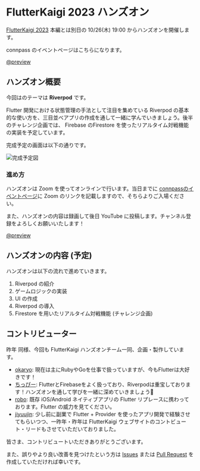 # FlutterKaigi 2023 ハンズオン

[FlutterKaigi 2023](https://flutterkaigi.jp/2023/) 本編とは別日の 10/26(木) 19:00 からハンズオンを開催します。

connpass のイベントページはこちらになります。

[@preview](https://flutterkaigi.connpass.com/event/293847/)

## ハンズオン概要

今回はのテーマは **Riverpod** です。

Flutter 開発における状態管理の手法として注目を集めている Riverpod の基本的な使い方を、三目並べアプリの作成を通して一緒に学んでいきましょう。後半のチャレンジ企画では、 Firebase のFirestore を使ったリアルタイム対戦機能の実装を予定しています。

完成予定の画面は以下の通りです。

![完成予定図](./public/top_application_sample.gif)

### 進め方

ハンズオンは Zoom を使ってオンラインで行います。当日までに [connpassのイベントページ](https://flutterkaigi.connpass.com/event/293847/)に Zoom のリンクを記載しますので、そちらよりご入場ください。

また、ハンズオンの内容は録画して後日 YouTube に投稿します。チャンネル登録をよろしくお願いいたします！

[@preview](https://www.youtube.com/channel/UC1JP6dPBmmccZto4LNz9KMw)

## ハンズオンの内容 (予定)

ハンズオンは以下の流れで進めていきます。

1. Riverpod の紹介
2. ゲームロジックの実装
3. UI の作成
4. Riverpod の導入
5. Firestore を用いたリアルタイム対戦機能 (チャレンジ企画)

## コントリビューター

昨年 同様、今回も FlutterKaigi ハンズオンチーム一同、企画・製作しています。

- [okaryo](https://twitter.com/okaryoX): 現在は主にRubyやGoを仕事で扱っていますが、今もFlutterは大好きです！
- [ちっぴー](https://twitter.com/chippy_ao): FlutterとFirebaseをよく扱っており、Riverpodは重宝しております！ハンズオンを通して学びを一緒に深めていきましょう👾
- [robo](https://twitter.com/cch_robo): 既存 iOS/Android ネイティブアプリの Flutter リプレースに携わっております。Flutter の威力を見てください。
- [jiyuujin](https://yuma-kitamura.nekohack.me/): 少し前に副業で Flutter + Provider を使ったアプリ開発で経験させてもらいつつ、一昨年・昨年は FlutterKaigi ウェブサイトのコントビュート・リードもさせていただいておりました。

皆さま、コントリビュートいただきありがとうございます。

また、誤りやより良い改善を見つけたという方は [Issues](https://github.com/FlutterKaigi/tic_tac_toe_handson/issues) または [Pull Request](https://github.com/FlutterKaigi/tic_tac_toe_handson/pulls) を作成していただければ幸いです。
